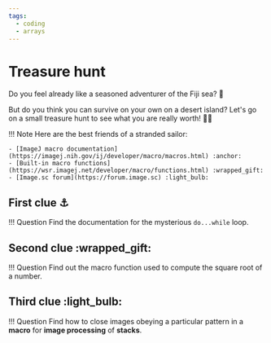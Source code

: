 ```yaml
---
tags:
  - coding
  - arrays
---
```

# Treasure hunt

Do you feel already like a seasoned adventurer of the Fiji sea? :parrot:

But do you think you can survive on your own on a desert island? Let's go on a
small treasure hunt to see what you are really worth! :pirate_flag:

!!! Note
    Here are the best friends of a stranded sailor:

    - [ImageJ macro documentation](https://imagej.nih.gov/ij/developer/macro/macros.html) :anchor:
    - [Built-in macro functions](https://wsr.imagej.net/developer/macro/functions.html) :wrapped_gift:
    - [Image.sc forum](https://forum.image.sc) :light_bulb:

## First clue :anchor:

!!! Question
    Find the documentation for the mysterious `do...while` loop.

## Second clue :wrapped_gift:

!!! Question
    Find out the macro function used to compute the square root of a number.

## Third clue :light_bulb:

!!! Question
    Find how to close images obeying a particular pattern in a **macro** for
    **image processing** of **stacks**.
